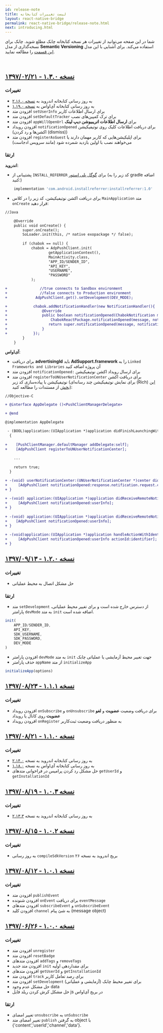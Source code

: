 ```yaml
---
id: release-note
title: لیست تغییرات کتابخانه
layout: react-native-bridge
permalink: react-native-bridge/release-note.html
next: introducing.html
---
```


شما در این صفحه می‌توانید از تغییرات هر نسخه کتابخانه چابک مطلع شوید. چابک برای نسخه‌گذاری از مدل **Semantic Versioning** استفاده می‌کند. برای آشنایی با این مدل [این قسمت](/react-native-bridge/sdk-setup.html#مدل-نسخهگذاری-در-چابک-semantic-versioning) را مطالعه نمایید.

<Br>

## [نسخه ۱.۳.۰ - ۱۳۹۷/۰۲/۲۱](https://github.com/chabokpush/chabok-client-rn/releases/tag/v1.3.0)

### تغییرات

- به روز رسانی کتابخانه اندروید به [نسخه ۲.۱۶.۰](https://github.com/chabokpush/chabok-client-android/releases/tag/v2.16.0)
- به روز رسانی کتابخانه آی‌او‌اس به [نسخه ۱.۱۹.۰](https://github.com/chabokpush/chabok-client-ios/releases/tag/v1.19.0)
- افزودن متد `setUserInfo` برای ارسال اطلاعات کاربر
- افزودن متد `setDefaultTracker` برای ترک کمپین‌های نصب
- افزودن متد `appWillOpenUrl` برای **ارسال اطلاعات اتریبیوشن دیپ لینک**
- افزودن رویداد `notificationOpened` برای دریافت اطلاعات کلیک روی نوتیفیکیشن (اکشن‌ها و رد کردن (dismiss))
- افزودن متد ‍‍‍‍‍`registerAsGuest` برای اپلیکیشن‌هایی که کاربر مهمان دارند یا می‌خواهند نصب با اولین بازدید شمرده شود (مانند سرویس ادجاست)

### ارتقا

**اندروید**:

- پشتیبانی از `INSTALL_REFERRER` برای [گوگل پلی استور](/android/tracker.html#گوگل-پلی-استور) (کد زیر را به gradle اضافه کنید:)

```groovy
    implementation 'com.android.installreferrer:installreferrer:1.0'
```
- برای دریافت اکشن نوتیفیکیشن، کد زیر را در کلاس `MainApplication` متد `onCreate` قرار دهید:

```diff
//Java

    @Override
    public void onCreate() {
        super.onCreate();
        SoLoader.init(this, /* native exopackage */ false);
        
        if (chabok == null) {
            chabok = AdpPushClient.init(
                    getApplicationContext(),
                    MainActivity.class,
                    "APP_ID/SENDER_ID",
                    "API_KEY",
                    "USERNAME",
                    "PASSWORD"
            );

+               //true connects to Sandbox environment  
+               //false connects to Production environment  
+             AdpPushClient.get().setDevelopment(DEV_MODE);

+            chabok.addNotificationHandler(new NotificationHandler(){
+                @Override
+                public boolean notificationOpened(ChabokNotification message, ChabokNotificationAction notificationAction) {
+                    ChabokReactPackage.notificationOpened(message, notificationAction);
+                   return super.notificationOpened(message, notificationAction);
+                }
+            });
        }
    }
```

**آی‌اواس**:

- برای دریافت **advertisingId** باید **AdSupport.framework** را به `Linked Frameworks and Libraries` آن پروژه اضافه کنید
- افزودن متد ‍‍‍‍‍`notificationOpened:` برای ارسال رویداد اکشن نوتیفیکیشن
- افزودن متد `registerToUNUserNotificationCenter` برای دریافت اکشن نوتیفیکیشن با پیاده‌سازی کد زیر (برای نمایش نوتیفیکیشن چند رسانه‌ای (Rich) [این بخش](https://doc.chabokpush.com/ios/push-notification.html) از مستندات را مطالعه کنید):

```diff
//Objective-C

+ @interface AppDelegate ()<PushClientManagerDelegate>

+ @end

@implementation AppDelegate

 - (BOOL)application:(UIApplication *)application didFinishLaunchingWithOptions:(NSDictionary *)launchOptions
  {
    
+    [PushClientManager.defaultManager addDelegate:self];
+    [AdpPushClient registerToUNUserNotificationCenter];
  
    ...
    
    return true;
  }

+ -(void) userNotificationCenter:(UNUserNotificationCenter *)center didReceiveNotificationResponse:(UNNotificationResponse *)response withCompletionHandler:(void (^)(void))completionHandler{
+     [AdpPushClient notificationOpened:response.notification.request.content.userInfo actionId:response.actionIdentifier];
+ }
  
+ -(void) application:(UIApplication *)application didReceiveRemoteNotification:(NSDictionary *)userInfo fetchCompletionHandler:(void (^)(UIBackgroundFetchResult))completionHandler{
+     [AdpPushClient notificationOpened:userInfo];
+ }
  
+ -(void) application:(UIApplication *)application didReceiveRemoteNotification:(NSDictionary *)userInfo{
+    [AdpPushClient notificationOpened:userInfo];
+ }
  
+ -(void)application:(UIApplication *)application handleActionWithIdentifier:(NSString *)identifier forRemoteNotification:(NSDictionary *)userInfo completionHandler:(void (^)())completionHandler{
+     [AdpPushClient notificationOpened:userInfo actionId:identifier];
+ }
```

## [نسخه ۱.۲.۰ - ۱۳۹۷/۰۹/۱۳](https://github.com/chabokpush/chabok-client-rn/releases/tag/v1.2.0)

### تغییرات

- حل مشکل اتصال به محیط عملیاتی  

### ارتقا
- متد `setDevelopment` از دسترس خارج شده است و برای تغییر محیط عملیاتی، پارامتر `devMode` به متد `init` اضافه شده است.
```javascript
init(
	APP_ID/SENDER_ID,
	API_KEY,
	SDK_USERNAME,
	SDK_PASSWORD,
	DEV_MODE
)
```
- افزودن پارامتر `devMode` به متد `init` جهت تغییر محیط آزمایشی یا عملیاتی چابک
- حذف پارامتر `appName` از متد `initializeApp`
```javascript
initializeApp(options)
```

## [نسخه ۱.۱.۱ - ۱۳۹۷/۰۸/۲۳](https://github.com/chabokpush/chabok-client-rn/releases/tag/v1.1.1)

### تغییرات
- افزودن رویداد `onSubscribe` و `onUnsubscribe` برای دریافت وضعیت **عضویت**  و **لغو عضویت** روی کانال یا رویداد
- افرودن رویداد `onRegister` به منظور دریافت وضعیت ثبت‌کاربر

## [نسخه ۱.۱.۰ - ۱۳۹۷/۰۸/۲۱](https://github.com/chabokpush/chabok-client-rn/releases/tag/v1.1.0)

### تغییرات
- به روز رسانی کتابخانه اندروید به نسخه [۲.۱۴.۰](https://github.com/chabokpush/chabok-client-android/releases/tag/v2.14.0)
- به روز رسانی کتابخانه آی‌او‌اس به نسخه [۱.۱۸.۰](https://github.com/chabokpush/chabok-client-ios/releases/tag/v1.18.0)
- حل مشکل رد کردن پرامیس در فراخوانی متدهای `getUserId` و `getInstallationId`


## [نسخه ۱.۰.۳ - ۱۳۹۷/۰۸/۱۹](https://github.com/chabokpush/chabok-client-rn/releases/tag/v1.0.3)

### تغییرات
- به روز رسانی کتابخانه اندروید به نسخه [۲.۱۳.۳](https://doc.chabokpush.com/android/release-note.html#%D9%86%D8%B3%D8%AE%D9%87-%DB%B2%DB%B1%DB%B3%DB%B3---%DB%B1%DB%B3%DB%B9%DB%B7%DB%B0%DB%B8%DB%B1%DB%B9)


## [نسخه ۱.۰.۲ - ۱۳۹۷/۰۸/۱۵](https://github.com/chabokpush/chabok-client-rn/releases/tag/v1.0.2)

### تغییرات
- به روز رسانی `compileSdkVersion` بریج اندروید به نسخه ۲۶

## [نسخه ۱.۰.۱ - ۱۳۹۷/۰۸/۱۲](https://github.com/chabokpush/chabok-client-rn/releases/tag/v1.0.1)

### تغییرات
- افزودن متد `publishEvent`
- افزودن شنونده `onEvent` برای دریافت `eventMessage`
- افزودن متدهای `subscribeEvent` و `unSubscribeEvent`
- افزودن کلید `channel` به شئ پیام (message object)

## [نسخه ۱.۰.۰ - ۱۳۹۷/۰۶/۲۶](https://github.com/chabokpush/chabok-client-rn/releases/tag/v1.0.0)

### تغییرات
- افزودن متد `unregister`
- افزودن متد `resetBadge`
- افزودن متدهای `addTags` و `removeTags`
- افزودن متد جدید `init` برای مقداردهی اولیه
- افزودن متدهای `getUserId` و `getInstallationId`  
- افزودن متد `track` برای رصد تعامل کاربر
- افزودن متد `setDevelopment` برای تغییر محیط چابک (آزمایشی و عملیاتی)
- حل مشکل عدم وجود data
- حل مشکل کرش کردن ریلد فایل js در بریج آی‌او‌اس

### ارتقا
- تغییر امضای `unsubscribe` به `unSubscribe`
- تغییر امضای متد `publish` به گرفتن object با {'content','userId','channel','data'}.
